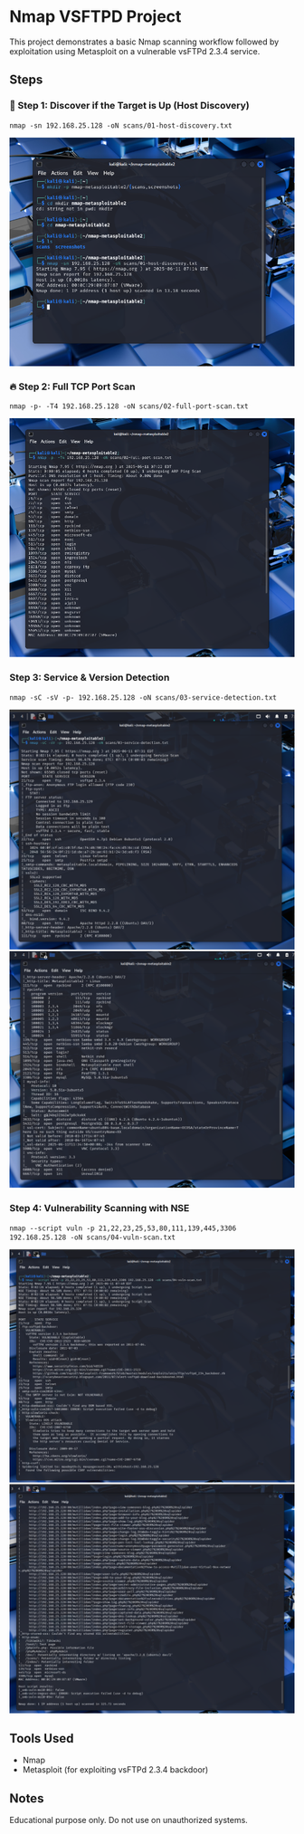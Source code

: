 # Nmap VSFTPD Project

This project demonstrates a basic Nmap scanning workflow followed by exploitation using Metasploit on a vulnerable vsFTPd 2.3.4 service.

## Steps

### 🚀 Step 1: Discover if the Target is Up (Host Discovery)
```
nmap -sn 192.168.25.128 -oN scans/01-host-discovery.txt
```
![Host Discovery](screenshots/kali1.png)

### 🔥 Step 2: Full TCP Port Scan
```
nmap -p- -T4 192.168.25.128 -oN scans/02-full-port-scan.txt
```
![Full Port Scan](screenshots/kali2.png)

### Step 3: Service & Version Detection
```
nmap -sC -sV -p- 192.168.25.128 -oN scans/03-service-detection.txt
```
![Service Detection](screenshots/kali3.png)
![Service Detection](screenshots/kali4.png)

### Step 4: Vulnerability Scanning with NSE
```
nmap --script vuln -p 21,22,23,25,53,80,111,139,445,3306 192.168.25.128 -oN scans/04-vuln-scan.txt
```
![Vulnerability Scan](screenshots/kali5.png)
![Vulnerability Scan](screenshots/kali6.png)

## Tools Used

- Nmap
- Metasploit (for exploiting vsFTPd 2.3.4 backdoor)

## Notes

Educational purpose only. Do not use on unauthorized systems.

